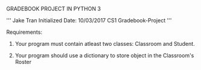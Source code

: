GRADEBOOK PROJECT IN PYTHON 3

'''
Jake Tran
Initialized Date: 10/03/2017
CS1
Gradebook-Project
'''

Requirements:

1. Your program must contain atleast two classes: Classroom and  Student.

2. Your program should use a dictionary to store object in the Classroom's Roster